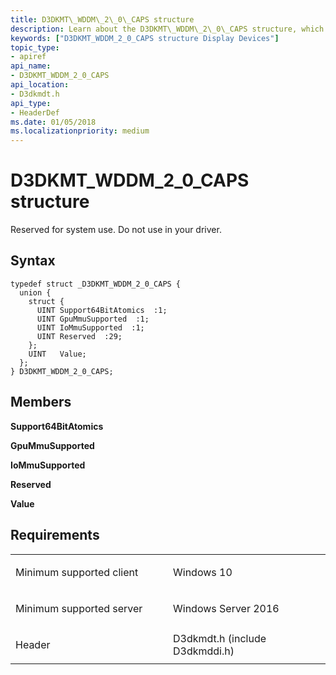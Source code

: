 ```yaml
---
title: D3DKMT\_WDDM\_2\_0\_CAPS structure
description: Learn about the D3DKMT\_WDDM\_2\_0\_CAPS structure, which is reserved for system use. Do not use in your driver.
keywords: ["D3DKMT_WDDM_2_0_CAPS structure Display Devices"]
topic_type:
- apiref
api_name:
- D3DKMT_WDDM_2_0_CAPS
api_location:
- D3dkmdt.h
api_type:
- HeaderDef
ms.date: 01/05/2018
ms.localizationpriority: medium
---
```


# D3DKMT\_WDDM\_2\_0\_CAPS structure


Reserved for system use. Do not use in your driver.

## Syntax

```ManagedCPlusPlus
typedef struct _D3DKMT_WDDM_2_0_CAPS {
  union {
    struct {
      UINT Support64BitAtomics  :1;
      UINT GpuMmuSupported  :1;
      UINT IoMmuSupported  :1;
      UINT Reserved  :29;
    };
    UINT   Value;
  };
} D3DKMT_WDDM_2_0_CAPS;
```

## Members

**Support64BitAtomics**

**GpuMmuSupported**

**IoMmuSupported**

**Reserved**

**Value**

## Requirements

<table>
<colgroup>
<col width="50%" />
<col width="50%" />
</colgroup>
<tbody>
<tr class="odd">
<td align="left"><p>Minimum supported client</p></td>
<td align="left"><p>Windows 10</p></td>
</tr>
<tr class="even">
<td align="left"><p>Minimum supported server</p></td>
<td align="left"><p>Windows Server 2016</p></td>
</tr>
<tr class="odd">
<td align="left"><p>Header</p></td>
<td align="left">D3dkmdt.h (include D3dkmddi.h)</td>
</tr>
</tbody>
</table>

 

 





